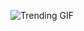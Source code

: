 
<!-- GIF_SECTION -->
![Trending GIF](https://media3.giphy.com/media/v1.Y2lkPThiYjIxNzcyaDlsMXpxazV4MXM5ZXNsemVuY3dwbzQ5aW1laTk2ZmhwbHRzZ2pkZSZlcD12MV9naWZzX3NlYXJjaCZjdD1n/3ohzdYt5HYinIx13ji/giphy.gif)
<!-- END_GIF_SECTION -->
